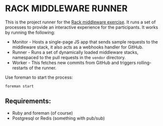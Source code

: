 RACK MIDDLEWARE RUNNER
======================

This is the project runner for the [Rack middleware exercise][rme]. It runs a
set of processes to provide an interactive experience for the participants. It
works by running the following:

 * Monitor - Hosts a single-page JS app that sends sample requests to
   the middleware stack, it also acts as a webhooks handler for GitHub.
 * Runner - Runs a set of dynamically loaded middleware stacks, namespaced
   to the pull requests in the `vendor` directory.
 * Worker - This fetches new commits from GitHub and triggers rolling-restarts
   of the runner.

[rme]:https://github.com/timuruski/rack_middleware_exercise

Use foreman to start the process:

    foreman start


Requirements:
-------------

 * Ruby and foreman (of course)
 * Postgresql or Redis (something with pub/sub)
